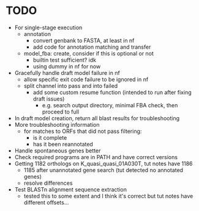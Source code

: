 # TODO
* For single-stage execution
    - annotation
        - convert genbank to FASTA, at least in nf
        - add code for annotation matching and transfer
    - model\_fba: create, consider if this is optional or not
        - builtin test sufficient? idk
        - using dummy in nf for now
* Gracefully handle draft model failure in nf
    - allow specific exit code failure to be ignored in nf
    - split channel into pass and into failed
        - add some custom resume function (intended to run after fixing draft issues)
            - e.g. search output directory, minimal FBA check, then proceed to full
* In draft model creation, return all blast results for troubleshooting
* More troubleshooting information
    - for matches to ORFs that did not pass filtering:
        - is it complete
        - has it been reannotated
* Handle spontaneous genes better
* Check required programs are in PATH and have correct versions
* Getting 1182 orthologs on K\_quasi\_quasi\_01A030T, tut notes have 1186
    - 1185 after unannotated gene search (tut detected no annotated genes)
    - resolve differences
* Test BLASTn alignment sequence extraction
    - tested this to some extent and I think it's correct but tut notes have different offsets...
